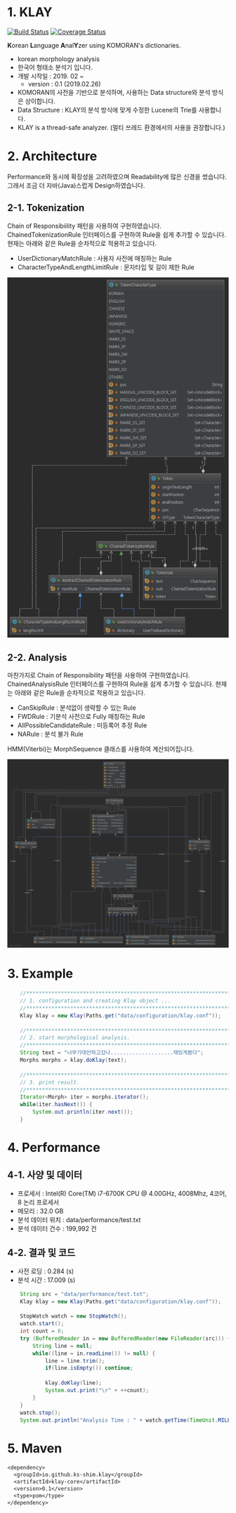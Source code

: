# 1. KLAY
[![Build Status](https://travis-ci.com/ks-shim/klay.svg?branch=master)](https://travis-ci.com/ks-shim/klay)
[![Coverage Status](https://coveralls.io/repos/github/ks-shim/klay/badge.svg?branch=master)](https://coveralls.io/github/ks-shim/klay?branch=master)

**K**orean **L**anguage **A**nal**Y**zer using KOMORAN's dictionaries.
- korean morphology analysis
- 한국어 형태소 분석기 입니다.
- 개발 시작일 : 2019. 02 ~
  - version : 0.1 (2019.02.26)
- KOMORAN의 사전을 기반으로 분석하며, 사용하는 Data structure와 분석 방식은 상이합니다.
- Data Structure : KLAY의 분석 방식에 맞게 수정한 Lucene의 Trie를 사용합니다.
- KLAY is a thread-safe analyzer. (멀티 쓰레드 환경에서의 사용을 권장합니다.)


# 2. Architecture
Performance와 동시에 확장성을 고려하였으며 Readability에 많은 신경을 썼습니다. 그래서 조금 더 자바(Java)스럽게 Design하였습니다.
## 2-1. Tokenization
Chain of Responsibiility 패턴을 사용하여 구현하였습니다. ChainedTokenizationRule 인터페이스를 구현하여 Rule을 쉽게
추가할 수 있습니다. 현재는 아래와 같은 Rule을 순차적으로 적용하고 있습니다.
 - UserDictionaryMatchRule : 사용자 사전에 매칭하는 Rule
 - CharacterTypeAndLengthLimitRule : 문자타입 및 길이 제한 Rule

![tokenization_diagram](data/image/tokenization_diagram.png)

## 2-2. Analysis
마찬가지로 Chain of Responsibility 패턴을 사용하여 구현하였습니다. ChainedAnalysisRule 인터페이스를 구현하여 Rule을 쉽게
추가할 수 있습니다. 현재는 아래와 같은 Rule을 순차적으로 적용하고 있습니다.
 - CanSkipRule : 분석없이 생략할 수 있는 Rule
 - FWDRule : 기분석 사전으로 Fully 매칭하는 Rule
 - AllPossibleCandidateRule : 미등록어 추정 Rule
 - NARule : 분석 불가 Rule

HMM(Viterbi)는 MorphSequence 클래스를 사용하여 계산되어집니다.

![analysis_diagram](data/image/analysis_diagram.png)

# 3. Example
```java
    //***********************************************************************
    // 1. configuration and creating Klay object ...
    //***********************************************************************
    Klay klay = new Klay(Paths.get("data/configuration/klay.conf"));

    //***********************************************************************
    // 2. start morphological analysis.
    //***********************************************************************
    String text = "너무기대안하고갔나....................재밌게봤다";
    Morphs morphs = klay.doKlay(text);

    //***********************************************************************
    // 3. print result.
    //***********************************************************************
    Iterator<Morph> iter = morphs.iterator();
    while(iter.hasNext()) {
        System.out.println(iter.next());
    }
```
# 4. Performance
## 4-1. 사양 및 데이터
 - 프로세서 : Intel(R) Core(TM) i7-6700K CPU @ 4.00GHz, 4008Mhz, 4코어, 8 논리 프로세서
 - 메모리 : 32.0 GB
 - 분석 데이터 위치 : data/performance/test.txt
 - 분석 데이터 건수 : 199,992 건
## 4-2. 결과 및 코드
 - 사전 로딩 : 0.284 (s)
 - 분석 시간 : 17.009 (s)
```java
    String src = "data/performance/test.txt";
    Klay klay = new Klay(Paths.get("data/configuration/klay.conf"));

    StopWatch watch = new StopWatch();
    watch.start();
    int count = 0;
    try (BufferedReader in = new BufferedReader(new FileReader(src))) {
        String line = null;
        while((line = in.readLine()) != null) {
            line = line.trim();
            if(line.isEmpty()) continue;

            klay.doKlay(line);
            System.out.print("\r" + ++count);
        }
    }
    watch.stop();
    System.out.println("Analysis Time : " + watch.getTime(TimeUnit.MILLISECONDS) / 1000.0 + " (s)");
```
# 5. Maven
```
<dependency>
  <groupId>io.github.ks-shim.klay</groupId>
  <artifactId>klay-core</artifactId>
  <version>0.1</version>
  <type>pom</type>
</dependency>
```
